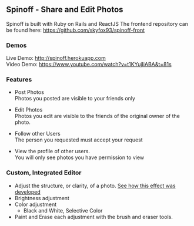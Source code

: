## Spinoff - Share and Edit Photos
 Spinoff is built with Ruby on Rails and ReactJS
  The frontend repository can be found here:
  https://github.com/skyfox93/spinoff-front
 ### Demos
  Live Demo: http://spinoff.herokuapp.com  
  Video Demo: https://www.youtube.com/watch?v=t1KYujIiABA&t=81s
 ### Features
  + Post Photos  
  Photos you posted are visible to your friends only

  + Edit Photos  
    Photos you edit are visible to the friends of the original owner of the photo.

  + Follow other Users  
    The person you requested must accept your request
  + View the profile of other users.   
    You will only see photos you have permission to view


 ### Custom, Integrated Editor
  + Adjust the structure, or clarity, of a photo.
    [See how this effect was developed](https://medium.com/skylar-salernos-tech-blog/mimicking-googles-pop-filter-using-canvas-blend-modes-d7da83590d1a)
  + Brightness adjustment
  + Color adjustment  
    + Black and White, Selective Color
  + Paint and Erase each adjustment with the brush and eraser tools.
